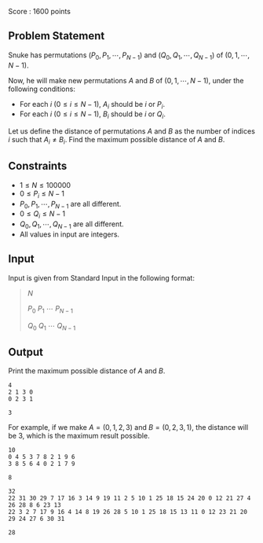 Score : $1600$ points

## Problem Statement

Snuke has permutations $(P_0,P_1,\cdots,P_{N-1})$ and $(Q_0,Q_1,\cdots,Q_{N-1})$ of $(0,1,\cdots,N-1)$.

Now, he will make new permutations $A$ and $B$ of $(0,1,\cdots,N-1)$, under the following conditions:

- For each $i$ ($0 \leq i \leq N-1$), $A_i$ should be $i$ or $P_i$.
- For each $i$ ($0 \leq i \leq N-1$), $B_i$ should be $i$ or $Q_i$.

Let us define the distance of permutations $A$ and $B$ as the number of indices $i$ such that $A_i \neq B_i$.
Find the maximum possible distance of $A$ and $B$.

## Constraints

- $1 \leq N \leq 100000$
- $0 \leq P_i \leq N-1$
- $P_0,P_1,\cdots,P_{N-1}$ are all different.
- $0 \leq Q_i \leq N-1$
- $Q_0,Q_1,\cdots,Q_{N-1}$ are all different.
- All values in input are integers.

## Input

Input is given from Standard Input in the following format:

> $N$
> 
> $P_0$ $P_1$ $\cdots$ $P_{N-1}$
> 
> $Q_0$ $Q_1$ $\cdots$ $Q_{N-1}$

## Output

Print the maximum possible distance of $A$ and $B$.

```input1
4
2 1 3 0
0 2 3 1
```

```output1
3
```

For example, if we make $A=(0,1,2,3)$ and $B=(0,2,3,1)$, the distance will be $3$, which is the maximum result possible.

```input2
10
0 4 5 3 7 8 2 1 9 6
3 8 5 6 4 0 2 1 7 9
```

```output2
8
```

```input3
32
22 31 30 29 7 17 16 3 14 9 19 11 2 5 10 1 25 18 15 24 20 0 12 21 27 4 26 28 8 6 23 13
22 3 2 7 17 9 16 4 14 8 19 26 28 5 10 1 25 18 15 13 11 0 12 23 21 20 29 24 27 6 30 31
```

```output3
28
```